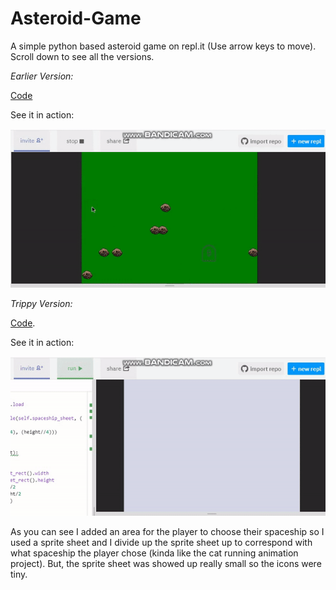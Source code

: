 # Asteroid-Game
A simple python based asteroid game on repl.it (Use arrow keys to move). Scroll down to see all the versions.

*Earlier Version:*

[Code](https://github.com/BOLTZZ/Asteroid-Game/blob/master/Code%20(Earlier%20Version).md)

See it in action:

![1](https://github.com/BOLTZZ/Asteroid-Game/blob/master/ezgif.com-video-to-gif.gif)

*Trippy Version:*

[Code](). 

See it in action:

![2](https://github.com/BOLTZZ/Asteroid-Game/blob/master/trippyVers.gif)

As you can see I added an area for the player to choose their spaceship so I used a sprite sheet and I divide up the sprite sheet up to correspond with what spaceship the player chose (kinda like the cat running animation project). But, the sprite sheet was showed up really small so the icons were tiny.
